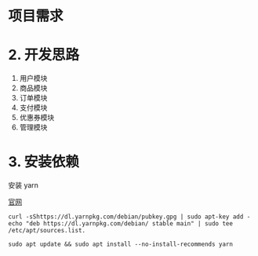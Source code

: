 # 项目需求

# 2. 开发思路

1. 用户模块
2. 商品模块
3. 订单模块
4. 支付模块
5. 优惠券模块
6. 管理模块

# 3. 安装依赖

安装 yarn

[官网](https://yarnpkg.com/lang/en/docs/install/#debian-stable)

```
curl -sShttps://dl.yarnpkg.com/debian/pubkey.gpg | sudo apt-key add -
echo "deb https://dl.yarnpkg.com/debian/ stable main" | sudo tee /etc/apt/sources.list.

sudo apt update && sudo apt install --no-install-recommends yarn
```



